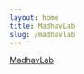 ```yaml
---
layout: home
title: MadhavLab
slug: /madhavlab
---
```


[<ins>MadhavLab</ins>](https://madhavlab.github.io)